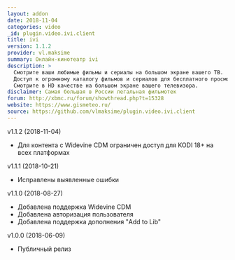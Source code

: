 ```yaml
---
layout: addon
date: 2018-11-04
categories: video
_id: plugin.video.ivi.client
title: ivi
version: 1.1.2
provider: vl.maksime
summary: Онлайн-кинотеатр ivi
description: >
  Смотрите ваши любимые фильмы и сериалы на большом экране вашего ТВ.
  Доступ к огромному каталогу фильмов и сериалов для бесплатного просмотра в один клик.
  Смотрите в HD качестве на большом экране вашего телевизора.
disclaimer: Самая большая в России легальная фильмотек
forum: http://xbmc.ru/forum/showthread.php?t=15328
website: https://www.gismeteo.ru/ 
source: https://github.com/vlmaksime/plugin.video.ivi.client
---
```

v1.1.2 (2018-11-04)
- Для контента с Widevine CDM ограничен доступ для KODI 18+ на всех платформах

v1.1.1 (2018-10-21)
- Исправлены выявленные ошибки

v1.1.0 (2018-08-27)
- Добавлена поддержка Widevine CDM
- Добавлена авторизация пользователя
- Добавлена поддержка дополнения "Add to Lib"

v1.0.0 (2018-06-09)
- Публичный релиз